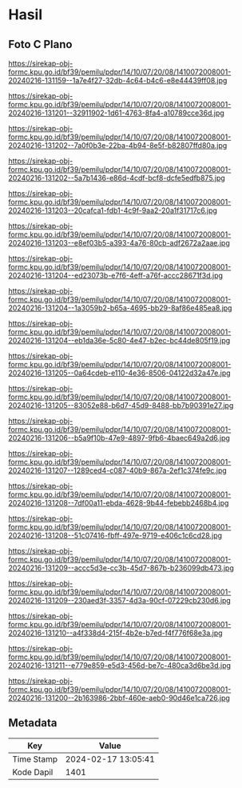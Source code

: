 # Hasil

## Foto C Plano

https://sirekap-obj-formc.kpu.go.id/bf39/pemilu/pdpr/14/10/07/20/08/1410072008001-20240216-131159--1a7e4f27-32db-4c64-b4c6-e8e44439ff08.jpg

https://sirekap-obj-formc.kpu.go.id/bf39/pemilu/pdpr/14/10/07/20/08/1410072008001-20240216-131201--32911902-1d61-4763-8fa4-a10789cce36d.jpg

https://sirekap-obj-formc.kpu.go.id/bf39/pemilu/pdpr/14/10/07/20/08/1410072008001-20240216-131202--7a0f0b3e-22ba-4b94-8e5f-b82807ffd80a.jpg

https://sirekap-obj-formc.kpu.go.id/bf39/pemilu/pdpr/14/10/07/20/08/1410072008001-20240216-131202--5a7b1436-e86d-4cdf-bcf8-dcfe5edfb875.jpg

https://sirekap-obj-formc.kpu.go.id/bf39/pemilu/pdpr/14/10/07/20/08/1410072008001-20240216-131203--20cafca1-fdb1-4c9f-9aa2-20a1f31717c6.jpg

https://sirekap-obj-formc.kpu.go.id/bf39/pemilu/pdpr/14/10/07/20/08/1410072008001-20240216-131203--e8ef03b5-a393-4a76-80cb-adf2672a2aae.jpg

https://sirekap-obj-formc.kpu.go.id/bf39/pemilu/pdpr/14/10/07/20/08/1410072008001-20240216-131204--ed23073b-e7f6-4eff-a76f-accc28671f3d.jpg

https://sirekap-obj-formc.kpu.go.id/bf39/pemilu/pdpr/14/10/07/20/08/1410072008001-20240216-131204--1a3059b2-b65a-4695-bb29-8af86e485ea8.jpg

https://sirekap-obj-formc.kpu.go.id/bf39/pemilu/pdpr/14/10/07/20/08/1410072008001-20240216-131204--eb1da36e-5c80-4e47-b2ec-bc44de805f19.jpg

https://sirekap-obj-formc.kpu.go.id/bf39/pemilu/pdpr/14/10/07/20/08/1410072008001-20240216-131205--0a64cdeb-e110-4e36-8506-04122d32a47e.jpg

https://sirekap-obj-formc.kpu.go.id/bf39/pemilu/pdpr/14/10/07/20/08/1410072008001-20240216-131205--83052e88-b6d7-45d9-8488-bb7b90391e27.jpg

https://sirekap-obj-formc.kpu.go.id/bf39/pemilu/pdpr/14/10/07/20/08/1410072008001-20240216-131206--b5a9f10b-47e9-4897-9fb6-4baec649a2d6.jpg

https://sirekap-obj-formc.kpu.go.id/bf39/pemilu/pdpr/14/10/07/20/08/1410072008001-20240216-131207--1289ced4-c087-40b9-867a-2ef1c374fe9c.jpg

https://sirekap-obj-formc.kpu.go.id/bf39/pemilu/pdpr/14/10/07/20/08/1410072008001-20240216-131208--7df00a11-ebda-4628-9b44-febebb2468b4.jpg

https://sirekap-obj-formc.kpu.go.id/bf39/pemilu/pdpr/14/10/07/20/08/1410072008001-20240216-131208--51c07416-fbff-497e-9719-e406c1c6cd28.jpg

https://sirekap-obj-formc.kpu.go.id/bf39/pemilu/pdpr/14/10/07/20/08/1410072008001-20240216-131209--accc5d3e-cc3b-45d7-867b-b236099db473.jpg

https://sirekap-obj-formc.kpu.go.id/bf39/pemilu/pdpr/14/10/07/20/08/1410072008001-20240216-131209--230aed3f-3357-4d3a-90cf-07229cb230d6.jpg

https://sirekap-obj-formc.kpu.go.id/bf39/pemilu/pdpr/14/10/07/20/08/1410072008001-20240216-131210--a4f338d4-215f-4b2e-b7ed-f4f776f68e3a.jpg

https://sirekap-obj-formc.kpu.go.id/bf39/pemilu/pdpr/14/10/07/20/08/1410072008001-20240216-131211--e779e859-e5d3-456d-be7c-480ca3d6be3d.jpg

https://sirekap-obj-formc.kpu.go.id/bf39/pemilu/pdpr/14/10/07/20/08/1410072008001-20240216-131200--2b163986-2bbf-460e-aeb0-90d46e1ca726.jpg


## Metadata

| Key        | Value               |
| ---------- | ------------------- |
| Time Stamp | 2024-02-17 13:05:41 |
| Kode Dapil | 1401                |



